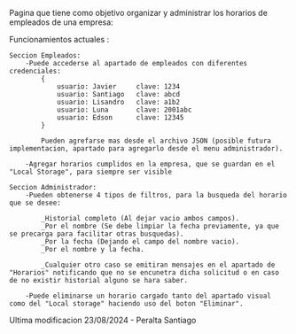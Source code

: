 Pagina que tiene como objetivo organizar y administrar los horarios de empleados de una empresa: 

Funcionamientos actuales :
    
    Seccion Empleados:
        -Puede accederse al apartado de empleados con diferentes credenciales:
            {
                usuario: Javier     clave: 1234
                usuario: Santiago   clave: abcd
                usuario: Lisandro   clave: a1b2
                usuario: Luna       clave: 2001abc
                usuario: Edson      clave: 12345
            }

            Pueden agrefarse mas desde el archivo JSON (posible futura implementacion, apartado para agregarlo desde el menu administrador).
        
        -Agregar horarios cumplidos en la empresa, que se guardan en el "Local Storage", para siempre ser visible

    Seccion Administrador:
        -Pueden obtenerse 4 tipos de filtros, para la busqueda del horario que se desee:
            
            _Historial completo (Al dejar vacio ambos campos).
            _Por el nombre (Se debe limpiar la fecha previamente, ya que se precarga para facilitar otras busquedas).
            _Por la fecha (Dejando el campo del nombre vacio).
            _Por el nombre y la fecha.
            
            _Cualquier otro caso se emitiran mensajes en el apartado de "Horarios" notificando que no se encunetra dicha solicitud o en caso de no existir historial alguno se hara saber.
        
        -Puede eliminarse un horario cargado tanto del apartado visual como del "Local storage" haciendo uso del boton "Eliminar". 


Ultima modificacion 23/08/2024 - Peralta Santiago 
